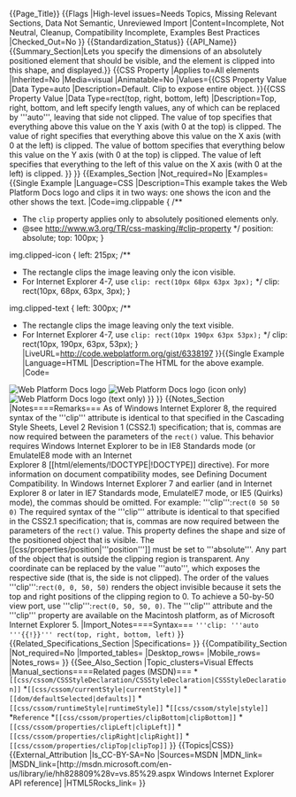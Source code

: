 {{Page_Title}}
{{Flags
|High-level issues=Needs Topics, Missing Relevant Sections, Data Not Semantic, Unreviewed Import
|Content=Incomplete, Not Neutral, Cleanup, Compatibility Incomplete, Examples Best Practices
|Checked_Out=No
}}
{{Standardization_Status}}
{{API_Name}}
{{Summary_Section|Lets you specify the dimensions of an absolutely positioned element that should be visible, and the element is clipped into this shape, and displayed.}}
{{CSS Property
|Applies to=All elements
|Inherited=No
|Media=visual
|Animatable=No
|Values={{CSS Property Value
|Data Type=auto
|Description=Default. Clip to expose entire object.
}}{{CSS Property Value
|Data Type=rect(top, right, bottom, left)
|Description=Top, right, bottom, and left specify length values, any of which can be replaced by '''auto''', leaving that side not clipped. The value of top specifies that everything above this value on the Y axis (with 0 at the top) is clipped. The value of right specifies that everything above this value on the X axis (with 0 at the left) is clipped. The value of bottom specifies that everything below this value on the Y axis (with 0 at the top) is clipped. The value of left specifies that everything to the left of this value on the X axis (with 0 at the left) is clipped.
}}
}}
{{Examples_Section
|Not_required=No
|Examples={{Single Example
|Language=CSS
|Description=This example takes the Web Platform Docs logo and clips it in two ways: one shows the icon and the other shows the text.
|Code=img.clippable {
  /**
   * The `clip` property applies only to absolutely positioned elements only.
   * @see http://www.w3.org/TR/css-masking/#clip-property
   */
  position: absolute;
  top: 100px;
}

img.clipped-icon {
  left: 215px;
  /**
   * The rectangle clips the image leaving only the icon visible.
   * For Internet Explorer 4-7, use `clip: rect(10px 68px 63px 3px);`
   */
  clip: rect(10px, 68px, 63px, 3px);
}

img.clipped-text {
  left: 300px;
  /**
   * The rectangle clips the image leaving only the text visible.
   * For Internet Explorer 4-7, use `clip: rect(10px 190px 63px 53px);`
   */
  clip: rect(10px, 190px, 63px, 53px);
}
|LiveURL=http://code.webplatform.org/gist/6338197
}}{{Single Example
|Language=HTML
|Description=The HTML for the above example.
|Code=<syntaxhighlight>
  <img class="clippable original" src="http://www.webplatform.org/logo/wplogo_pillow_wide_tan.png" alt="Web Platform Docs logo" />
  <img class="clippable clipped-icon" src="http://www.webplatform.org/logo/wplogo_pillow_wide_tan.png" alt="Web Platform Docs logo (icon only)" title="Web Platform Docs logo (icon only)" />
  <img class="clippable clipped-text" src="http://www.webplatform.org/logo/wplogo_pillow_wide_tan.png" alt="Web Platform Docs logo (text only)" title="Web Platform Docs logo (text only)" />
</syntaxhighlight>
}}
}}
{{Notes_Section
|Notes====Remarks===
As of Windows Internet Explorer 8, the required syntax of the '''clip''' attribute is identical to that specified in the Cascading Style Sheets, Level 2 Revision 1 (CSS2.1) specification; that is, commas are now required between the parameters of the <code>rect()</code> value. This behavior requires Windows Internet Explorer to be in IE8 Standards mode (or EmulateIE8 mode with an Internet Explorer 8 [[html/elements/!DOCTYPE|!DOCTYPE]] directive). For more information on document compatibility modes, see Defining Document Compatibility.
In Windows Internet Explorer 7 and earlier (and in Internet Explorer 8 or later in IE7 Standards mode, EmulateIE7 mode, or IE5 (Quirks) mode), the commas should be omitted. For example: '''clip''':<code>rect(0 50 50 0)</code>
The required syntax of the '''clip''' attribute is identical to that specified in the CSS2.1 specification; that is, commas are now required between the parameters of the <code>rect()</code> value.
This property defines the shape and size of the positioned object that is visible. The [[css/properties/position|'''position''']] must be set to '''absolute'''. Any part of the object that is outside the clipping region is transparent. Any coordinate can be replaced by the value '''auto''', which exposes the respective side (that is, the side is not clipped).
The order of the values '''clip''':<code>rect(0, 0, 50, 50)</code> renders the object invisible because it sets the top and right positions of the clipping region to 0. To achieve a 50-by-50 view port, use '''clip''':<code>rect(0, 50, 50, 0)</code>.
The '''clip''' attribute and the '''clip''' property are available on the Macintosh platform, as of Microsoft Internet Explorer 5.
|Import_Notes====Syntax===
<code>'''clip: '''auto '''{{!}}''' rect(top, right, bottom, left)</code>
}}
{{Related_Specifications_Section
|Specifications=
}}
{{Compatibility_Section
|Not_required=No
|Imported_tables=
|Desktop_rows=
|Mobile_rows=
|Notes_rows=
}}
{{See_Also_Section
|Topic_clusters=Visual Effects
|Manual_sections====Related pages (MSDN)===
*<code>[[css/cssom/CSSStyleDeclaration/CSSStyleDeclaration|CSSStyleDeclaration]]</code>
*<code>[[css/cssom/currentStyle|currentStyle]]</code>
*<code>[[dom/defaultSelected|defaults]]</code>
*<code>[[css/cssom/runtimeStyle|runtimeStyle]]</code>
*<code>[[css/cssom/style|style]]</code>
*<code>Reference</code>
*<code>[[css/cssom/properties/clipBottom|clipBottom]]</code>
*<code>[[css/cssom/properties/clipLeft|clipLeft]]</code>
*<code>[[css/cssom/properties/clipRight|clipRight]]</code>
*<code>[[css/cssom/properties/clipTop|clipTop]]</code>
}}
{{Topics|CSS}}
{{External_Attribution
|Is_CC-BY-SA=No
|Sources=MSDN
|MDN_link=
|MSDN_link=[http://msdn.microsoft.com/en-us/library/ie/hh828809%28v=vs.85%29.aspx Windows Internet Explorer API reference]
|HTML5Rocks_link=
}}